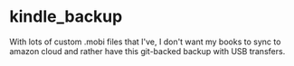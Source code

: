 # kindle_backup

With lots of custom .mobi files that I've, I don't want my books to sync to amazon cloud and rather have this git-backed backup with USB transfers.
